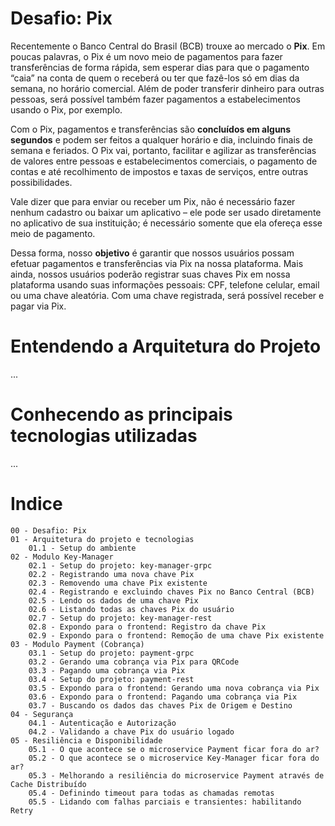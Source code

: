 # Desafio: Pix

Recentemente o Banco Central do Brasil (BCB) trouxe ao mercado o **Pix**. Em poucas palavras, o Pix é um novo meio de pagamentos para fazer transferências de forma rápida, sem esperar dias para que o pagamento “caia” na conta de quem o receberá ou ter que fazê-los só em dias da semana, no horário comercial. Além de poder transferir dinheiro para outras pessoas, será possível também fazer pagamentos a estabelecimentos usando o Pix, por exemplo.

Com o Pix, pagamentos e transferências são **concluídos em alguns segundos** e podem ser feitos a qualquer horário e dia, incluindo finais de semana e feriados. O Pix vai, portanto, facilitar e agilizar as transferências de valores entre pessoas e estabelecimentos comerciais, o pagamento de contas e até recolhimento de impostos e taxas de serviços, entre outras possibilidades.

Vale dizer que para enviar ou receber um Pix, não é necessário fazer nenhum cadastro ou baixar um aplicativo – ele pode ser usado diretamente no aplicativo de sua instituição; é necessário somente que ela ofereça esse meio de pagamento. 

Dessa forma, nosso **objetivo** é garantir que nossos usuários possam efetuar pagamentos e transferências via Pix na nossa plataforma. Mais ainda, nossos usuários poderão registrar suas chaves Pix em nossa plataforma usando suas informações pessoais: CPF, telefone celular, email ou uma chave aleatória. Com uma chave registrada, será possível receber e pagar via Pix.

# Entendendo a Arquitetura do Projeto

...

# Conhecendo as principais tecnologias utilizadas

...

# Indice

    00 - Desafio: Pix
    01 - Arquitetura do projeto e tecnologias
        01.1 - Setup do ambiente
    02 - Modulo Key-Manager
        02.1 - Setup do projeto: key-manager-grpc
        02.2 - Registrando uma nova chave Pix
        02.3 - Removendo uma chave Pix existente
        02.4 - Registrando e excluindo chaves Pix no Banco Central (BCB)
        02.5 - Lendo os dados de uma chave Pix
        02.6 - Listando todas as chaves Pix do usuário
        02.7 - Setup do projeto: key-manager-rest
        02.8 - Expondo para o frontend: Registro da chave Pix
        02.9 - Expondo para o frontend: Remoção de uma chave Pix existente
    03 - Modulo Payment (Cobrança)
        03.1 - Setup do projeto: payment-grpc
        03.2 - Gerando uma cobrança via Pix para QRCode
        03.3 - Pagando uma cobrança via Pix
        03.4 - Setup do projeto: payment-rest
        03.5 - Expondo para o frontend: Gerando uma nova cobrança via Pix
        03.6 - Expondo para o frontend: Pagando uma cobrança via Pix
        03.7 - Buscando os dados das chaves Pix de Origem e Destino
    04 - Segurança
        04.1 - Autenticação e Autorização
        04.2 - Validando a chave Pix do usuário logado
    05 - Resiliência e Disponibilidade
        05.1 - O que acontece se o microservice Payment ficar fora do ar?
        05.2 - O que acontece se o microservice Key-Manager ficar fora do ar?
        05.3 - Melhorando a resiliência do microservice Payment através de Cache Distribuído
        05.4 - Definindo timeout para todas as chamadas remotas
        05.5 - Lidando com falhas parciais e transientes: habilitando Retry